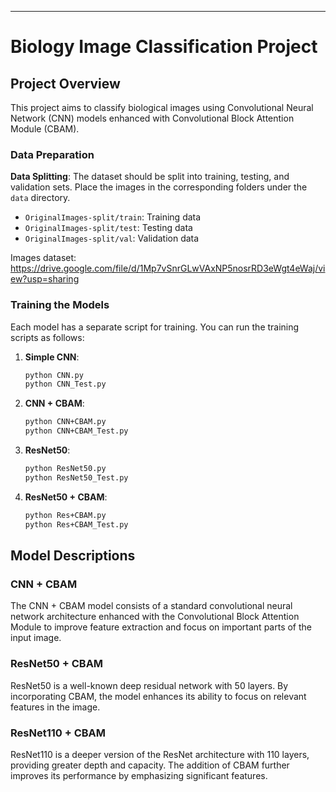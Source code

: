 ---

# Biology Image Classification Project

## Project Overview

This project aims to classify biological images using Convolutional Neural Network (CNN) models enhanced with Convolutional Block Attention Module (CBAM).

### Data Preparation

**Data Splitting**: The dataset should be split into training, testing, and validation sets. Place the images in the corresponding folders under the `data` directory.
   - `OriginalImages-split/train`: Training data
   - `OriginalImages-split/test`: Testing data
   - `OriginalImages-split/val`: Validation data

Images dataset: https://drive.google.com/file/d/1Mp7vSnrGLwVAxNP5nosrRD3eWgt4eWaj/view?usp=sharing

### Training the Models

Each model has a separate script for training. You can run the training scripts as follows:

1. **Simple CNN**:
    ```bash
    python CNN.py
    python CNN_Test.py
    ```
    
2. **CNN + CBAM**:
    ```bash
    python CNN+CBAM.py
    python CNN+CBAM_Test.py
    ```

3. **ResNet50**:
    ```bash
    python ResNet50.py
    python ResNet50_Test.py
    ```

4. **ResNet50 + CBAM**:
    ```bash
    python Res+CBAM.py
    python Res+CBAM_Test.py
    ```



## Model Descriptions

### CNN + CBAM

The CNN + CBAM model consists of a standard convolutional neural network architecture enhanced with the Convolutional Block Attention Module to improve feature extraction and focus on important parts of the input image.

### ResNet50 + CBAM

ResNet50 is a well-known deep residual network with 50 layers. By incorporating CBAM, the model enhances its ability to focus on relevant features in the image.

### ResNet110 + CBAM

ResNet110 is a deeper version of the ResNet architecture with 110 layers, providing greater depth and capacity. The addition of CBAM further improves its performance by emphasizing significant features.

